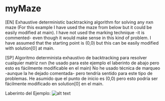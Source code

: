 # myMaze
[EN] Exhaustive deterministic backtracking algorithm for solving any nxn maze (For this example I have used the maze from below but it could be easily modified at main). 
I have not used the marking technique -it is commented- even though it would make sense in this kind of problem.
I have assumed that the starting point is (0,0) but this can be easily modified with solution[0] at main.

[SP] Algoritmo determinista exhaustivo de backtracking para resolver cualquier matriz nxn (he usado para este ejemplo el laberinto de abajo pero esto es fácilmente modificable en el main)
No he usado técnica de marqueo -aunque la he dejado comentada- pero tendría sentido para este tipo de problemas.
He asumido que el punto de inicio es (0,0) pero esto podría ser fácilmente modificado en solution[0] en el main.

Laberinto del Ejemplo: 
![alt text](https://user-images.githubusercontent.com/24595131/34921880-335b138e-f988-11e7-9742-8a8c193ff55a.jpg)
